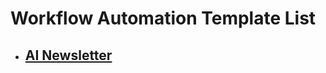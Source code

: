 # Workflow Automation Template List
- ## **[AI Newsletter](https://github.com/jongbokhi/WorkflowAutomation-n8n/tree/main/AI%20newsletter%20automation)**
